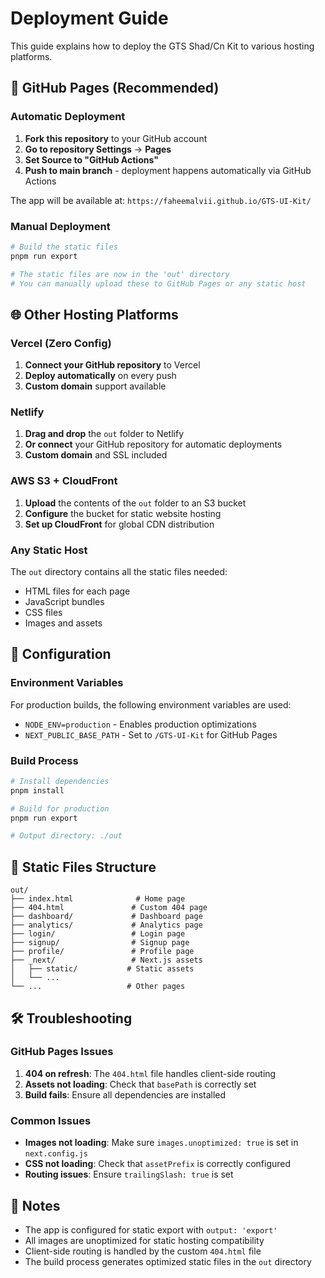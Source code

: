 # Deployment Guide

This guide explains how to deploy the GTS Shad/Cn Kit to various hosting platforms.

## 🚀 GitHub Pages (Recommended)

### Automatic Deployment

1. **Fork this repository** to your GitHub account
2. **Go to repository Settings** → **Pages**
3. **Set Source to "GitHub Actions"**
4. **Push to main branch** - deployment happens automatically via GitHub Actions

The app will be available at: `https://faheemalvii.github.io/GTS-UI-Kit/`

### Manual Deployment

```bash
# Build the static files
pnpm run export

# The static files are now in the 'out' directory
# You can manually upload these to GitHub Pages or any static host
```

## 🌐 Other Hosting Platforms

### Vercel (Zero Config)

1. **Connect your GitHub repository** to Vercel
2. **Deploy automatically** on every push
3. **Custom domain** support available

### Netlify

1. **Drag and drop** the `out` folder to Netlify
2. **Or connect** your GitHub repository for automatic deployments
3. **Custom domain** and SSL included

### AWS S3 + CloudFront

1. **Upload** the contents of the `out` folder to an S3 bucket
2. **Configure** the bucket for static website hosting
3. **Set up CloudFront** for global CDN distribution

### Any Static Host

The `out` directory contains all the static files needed:
- HTML files for each page
- JavaScript bundles
- CSS files
- Images and assets

## 🔧 Configuration

### Environment Variables

For production builds, the following environment variables are used:

- `NODE_ENV=production` - Enables production optimizations
- `NEXT_PUBLIC_BASE_PATH` - Set to `/GTS-UI-Kit` for GitHub Pages

### Build Process

```bash
# Install dependencies
pnpm install

# Build for production
pnpm run export

# Output directory: ./out
```

## 📁 Static Files Structure

```
out/
├── index.html              # Home page
├── 404.html               # Custom 404 page
├── dashboard/             # Dashboard page
├── analytics/             # Analytics page
├── login/                 # Login page
├── signup/                # Signup page
├── profile/               # Profile page
├── _next/                 # Next.js assets
│   ├── static/           # Static assets
│   └── ...
└── ...                   # Other pages
```

## 🛠️ Troubleshooting

### GitHub Pages Issues

1. **404 on refresh**: The `404.html` file handles client-side routing
2. **Assets not loading**: Check that `basePath` is correctly set
3. **Build fails**: Ensure all dependencies are installed

### Common Issues

- **Images not loading**: Make sure `images.unoptimized: true` is set in `next.config.js`
- **CSS not loading**: Check that `assetPrefix` is correctly configured
- **Routing issues**: Ensure `trailingSlash: true` is set

## 📝 Notes

- The app is configured for static export with `output: 'export'`
- All images are unoptimized for static hosting compatibility
- Client-side routing is handled by the custom `404.html` file
- The build process generates optimized static files in the `out` directory

